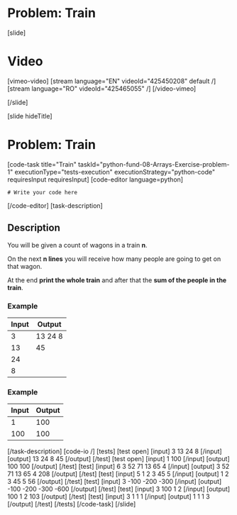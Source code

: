 # Problem: Train

[slide]
# Video

[vimeo-video]
[stream language="EN" videoId="425450208"  default /]
[stream language="RO" videoId="425465055" /]
[/video-vimeo]

[/slide]

[slide hideTitle]
# Problem: Train
[code-task title="Train" taskId="python-fund-08-Arrays-Exercise-problem-1" executionType="tests-execution" executionStrategy="python-code" requiresInput requiresInput]
[code-editor language=python]
```
# Write your code here
```
[/code-editor]
[task-description]
## Description
You will be given a count of wagons in a train **n**. 

On the next **n lines** you will receive how many people are going to get on that wagon. 

At the end **print the whole train** and after that the **sum of the people in the train**.

### Example
| **Input** | **Output** |
| --- | --- |
| 3 | 13 24 8 |
| 13 | 45 |
| 24 | |
| 8 | |

### Example
| **Input** | **Output** |
| --- | --- |
| 1 | 100 |
| 100 | 100 |

[/task-description]
[code-io /]
[tests]
[test open]
[input]
3
13
24
8
[/input]
[output]
13 24 8
45
[/output]
[/test]
[test open]
[input]
1
100
[/input]
[output]
100
100
[/output]
[/test]
[test]
[input]
6
3
52
71
13
65
4
[/input]
[output]
3 52 71 13 65 4
208
[/output]
[/test]
[test]
[input]
5
1
2
3
45
5
[/input]
[output]
1 2 3 45 5
56
[/output]
[/test]
[test]
[input]
3
-100
-200
-300
[/input]
[output]
-100 -200 -300
-600
[/output]
[/test]
[test]
[input]
3
100
1
2
[/input]
[output]
100 1 2
103
[/output]
[/test]
[test]
[input]
3
1
1
1
[/input]
[output]
1 1 1
3
[/output]
[/test]
[/tests]
[/code-task]
[/slide]